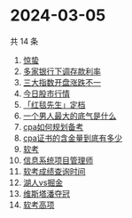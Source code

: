 # 2024-03-05

共 14 条

<!-- BEGIN ZHIHUSEARCH -->
<!-- 最后更新时间 Tue Mar 05 2024 18:10:28 GMT+0800 (China Standard Time) -->
1. [惊蛰](https://www.zhihu.com/search?q=惊蛰)
1. [多家银行下调存款利率](https://www.zhihu.com/search?q=多家银行下调存款利率)
1. [三大指数开盘涨跌不一](https://www.zhihu.com/search?q=三大指数开盘涨跌不一)
1. [今日股市行情](https://www.zhihu.com/search?q=今日股市行情)
1. [「红毯先生」定档](https://www.zhihu.com/search?q=「红毯先生」定档)
1. [一个男人最大的底气是什么](https://www.zhihu.com/search?q=一个男人最大的底气是什么)
1. [cpa如何规划备考](https://www.zhihu.com/search?q=cpa如何规划备考)
1. [cpa证书的含金量到底有多少](https://www.zhihu.com/search?q=cpa证书的含金量到底有多少)
1. [软考](https://www.zhihu.com/search?q=软考)
1. [信息系统项目管理师](https://www.zhihu.com/search?q=信息系统项目管理师)
1. [软考成绩查询时间](https://www.zhihu.com/search?q=软考成绩查询时间)
1. [湖人vs掘金](https://www.zhihu.com/search?q=湖人vs掘金)
1. [维斯塔潘夺冠](https://www.zhihu.com/search?q=维斯塔潘夺冠)
1. [软考高项](https://www.zhihu.com/search?q=软考高项)
<!-- END ZHIHUSEARCH -->
